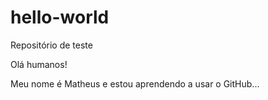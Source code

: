 # hello-world
Repositório de teste

Olá humanos!

Meu nome é Matheus e estou aprendendo a usar o GitHub...
